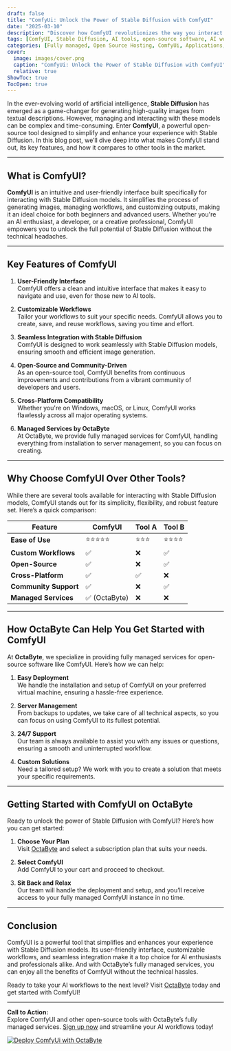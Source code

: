 ```yaml
---
draft: false
title: "ComfyUi: Unlock the Power of Stable Diffusion with ComfyUI"
date: "2025-03-10"
description: "Discover how ComfyUI revolutionizes the way you interact with Stable Diffusion models. Learn about its features, benefits, and how it compares to other tools in the market. Perfect for AI enthusiasts and developers looking to streamline their workflows."
tags: [ComfyUI, Stable Diffusion, AI tools, open-source software, AI workflows, ComfyUI vs other tools, AI model management, OctaByte managed services]
categories: [Fully managed, Open Source Hosting, ComfyUi, Applications, Others]
cover:
  image: images/cover.png
  caption: "ComfyUi: Unlock the Power of Stable Diffusion with ComfyUI"
  relative: true
ShowToc: true
TocOpen: true
---
```



In the ever-evolving world of artificial intelligence, **Stable Diffusion** has emerged as a game-changer for generating high-quality images from textual descriptions. However, managing and interacting with these models can be complex and time-consuming. Enter **ComfyUI**, a powerful open-source tool designed to simplify and enhance your experience with Stable Diffusion. In this blog post, we’ll dive deep into what makes ComfyUI stand out, its key features, and how it compares to other tools in the market.

---

## What is ComfyUI?

**ComfyUI** is an intuitive and user-friendly interface built specifically for interacting with Stable Diffusion models. It simplifies the process of generating images, managing workflows, and customizing outputs, making it an ideal choice for both beginners and advanced users. Whether you're an AI enthusiast, a developer, or a creative professional, ComfyUI empowers you to unlock the full potential of Stable Diffusion without the technical headaches.

---

## Key Features of ComfyUI

1. **User-Friendly Interface**  
   ComfyUI offers a clean and intuitive interface that makes it easy to navigate and use, even for those new to AI tools.

2. **Customizable Workflows**  
   Tailor your workflows to suit your specific needs. ComfyUI allows you to create, save, and reuse workflows, saving you time and effort.

3. **Seamless Integration with Stable Diffusion**  
   ComfyUI is designed to work seamlessly with Stable Diffusion models, ensuring smooth and efficient image generation.

4. **Open-Source and Community-Driven**  
   As an open-source tool, ComfyUI benefits from continuous improvements and contributions from a vibrant community of developers and users.

5. **Cross-Platform Compatibility**  
   Whether you're on Windows, macOS, or Linux, ComfyUI works flawlessly across all major operating systems.

6. **Managed Services by OctaByte**  
   At OctaByte, we provide fully managed services for ComfyUI, handling everything from installation to server management, so you can focus on creating.

---

## Why Choose ComfyUI Over Other Tools?

While there are several tools available for interacting with Stable Diffusion models, ComfyUI stands out for its simplicity, flexibility, and robust feature set. Here’s a quick comparison:

| Feature                | ComfyUI               | Tool A               | Tool B               |
|------------------------|-----------------------|----------------------|----------------------|
| **Ease of Use**        | ⭐⭐⭐⭐⭐              | ⭐⭐⭐                | ⭐⭐⭐⭐              |
| **Custom Workflows**   | ✅                    | ❌                   | ✅                   |
| **Open-Source**        | ✅                    | ❌                   | ✅                   |
| **Cross-Platform**     | ✅                    | ✅                   | ❌                   |
| **Community Support**  | ✅                    | ❌                   | ✅                   |
| **Managed Services**   | ✅ (OctaByte)         | ❌                   | ❌                   |

---

## How OctaByte Can Help You Get Started with ComfyUI

At **OctaByte**, we specialize in providing fully managed services for open-source software like ComfyUI. Here’s how we can help:

1. **Easy Deployment**  
   We handle the installation and setup of ComfyUI on your preferred virtual machine, ensuring a hassle-free experience.

2. **Server Management**  
   From backups to updates, we take care of all technical aspects, so you can focus on using ComfyUI to its fullest potential.

3. **24/7 Support**  
   Our team is always available to assist you with any issues or questions, ensuring a smooth and uninterrupted workflow.

4. **Custom Solutions**  
   Need a tailored setup? We work with you to create a solution that meets your specific requirements.

---

## Getting Started with ComfyUI on OctaByte

Ready to unlock the power of Stable Diffusion with ComfyUI? Here’s how you can get started:

1. **Choose Your Plan**  
   Visit [OctaByte](https://octabyte.io) and select a subscription plan that suits your needs.

2. **Select ComfyUI**  
   Add ComfyUI to your cart and proceed to checkout.

3. **Sit Back and Relax**  
   Our team will handle the deployment and setup, and you’ll receive access to your fully managed ComfyUI instance in no time.

---

## Conclusion

ComfyUI is a powerful tool that simplifies and enhances your experience with Stable Diffusion models. Its user-friendly interface, customizable workflows, and seamless integration make it a top choice for AI enthusiasts and professionals alike. And with OctaByte’s fully managed services, you can enjoy all the benefits of ComfyUI without the technical hassles.

Ready to take your AI workflows to the next level? Visit [OctaByte](https://octabyte.io) today and get started with ComfyUI!

---

**Call to Action:**  
Explore ComfyUI and other open-source tools with OctaByte’s fully managed services. [Sign up now](https://octabyte.io) and streamline your AI workflows today!

[![Deploy ComfyUi with OctaByte](/images/deploy-on-octabyte.png)](https://octabyte.io/fully-managed-open-source-services/applications/others/comfyui)